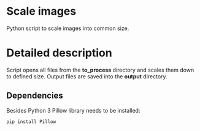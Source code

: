 # Scale images

Python script to scale images into common size.

# Detailed description

Script opens all files from the **to_process** directory and scales them down to defined size. Output files are saved into the **output** directory.

## Dependencies

Besides Python 3 Pillow library needs to be installed:

    pip install Pillow
